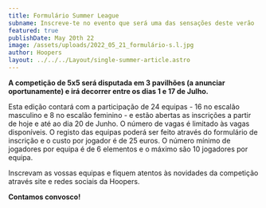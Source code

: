 ```yaml
---
title: Formulário Summer League
subname: Inscreve-te no evento que será uma das sensações deste verão
featured: true
publishDate: May 20th 22
image: /assets/uploads/2022_05_21_formulário-s.l.jpg
author: Hoopers
layout: ../../../Layout/single-summer-article.astro
---
```

**A competição de 5x5 será disputada em 3 pavilhões (a anunciar oportunamente) e irá decorrer entre os dias 1 e 17 de Julho.**

Esta edição contará com a participação de 24 equipas - 16 no escalão masculino e 8 no escalão feminino - e estão abertas as inscrições a partir de hoje e até ao dia 20 de Junho. O número de vagas é limitado às vagas disponíveis. O registo das equipas poderá ser feito através do formulário de inscrição e o custo por jogador é de 25 euros. O número mínimo de jogadores por equipa é de 6 elementos e o máximo são 10 jogadores por equipa.

<!--StartFragment-->

Inscrevam as vossas equipas e fiquem atentos às novidades da competição através site e redes sociais da Hoopers.

**Contamos convosco!**

<!--EndFragment-->